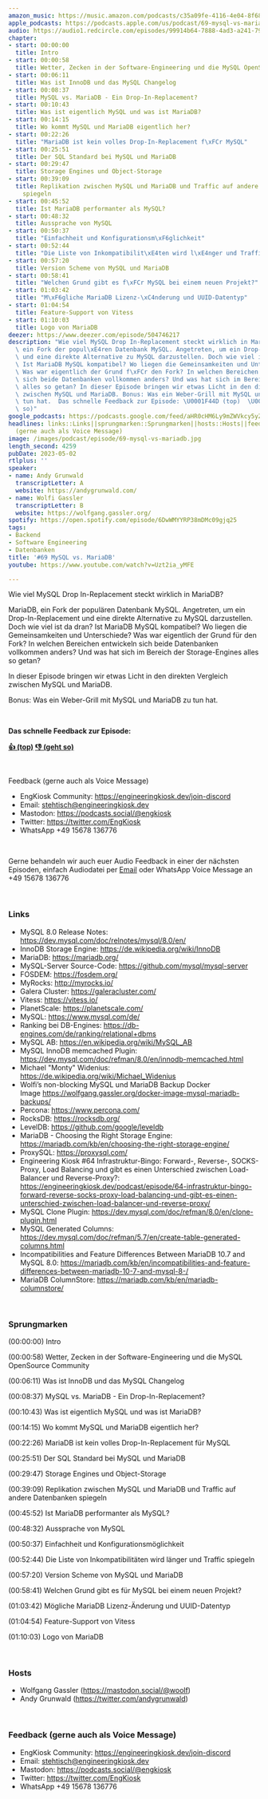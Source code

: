 ```yaml
---
amazon_music: https://music.amazon.com/podcasts/c35a09fe-4116-4e04-8f68-77d61b112e46/episodes/95885981-0216-4fd0-abb4-f1c0ff890f92/engineering-kiosk-69-mysql-vs-mariadb
apple_podcasts: https://podcasts.apple.com/us/podcast/69-mysql-vs-mariadb/id1603082924?i=1000611387208&uo=4
audio: https://audio1.redcircle.com/episodes/99914b64-7888-4ad3-a241-795144e52468/stream.mp3
chapter:
- start: 00:00:00
  title: Intro
- start: 00:00:58
  title: Wetter, Zecken in der Software-Engineering und die MySQL OpenSource Community
- start: 00:06:11
  title: Was ist InnoDB und das MySQL Changelog
- start: 00:08:37
  title: MySQL vs. MariaDB - Ein Drop-In-Replacement?
- start: 00:10:43
  title: Was ist eigentlich MySQL und was ist MariaDB?
- start: 00:14:15
  title: Wo kommt MySQL und MariaDB eigentlich her?
- start: 00:22:26
  title: "MariaDB ist kein volles Drop-In-Replacement f\xFCr MySQL"
- start: 00:25:51
  title: Der SQL Standard bei MySQL und MariaDB
- start: 00:29:47
  title: Storage Engines und Object-Storage
- start: 00:39:09
  title: Replikation zwischen MySQL und MariaDB und Traffic auf andere Datenbanken
    spiegeln
- start: 00:45:52
  title: Ist MariaDB performanter als MySQL?
- start: 00:48:32
  title: Aussprache von MySQL
- start: 00:50:37
  title: "Einfachheit und Konfigurationsm\xF6glichkeit"
- start: 00:52:44
  title: "Die Liste von Inkompatibilit\xE4ten wird l\xE4nger und Traffic spiegeln"
- start: 00:57:20
  title: Version Scheme von MySQL und MariaDB
- start: 00:58:41
  title: "Welchen Grund gibt es f\xFCr MySQL bei einem neuen Projekt?"
- start: 01:03:42
  title: "M\xF6gliche MariaDB Lizenz-\xC4nderung und UUID-Datentyp"
- start: 01:04:54
  title: Feature-Support von Vitess
- start: 01:10:03
  title: Logo von MariaDB
deezer: https://www.deezer.com/episode/504746217
description: "Wie viel MySQL Drop In-Replacement steckt wirklich in MariaDB? MariaDB,\
  \ ein Fork der popul\xE4ren Datenbank MySQL. Angetreten, um ein Drop-In-Replacement\
  \ und eine direkte Alternative zu MySQL darzustellen. Doch wie viel ist da dran?\
  \ Ist MariaDB MySQL kompatibel? Wo liegen die Gemeinsamkeiten und Unterschiede?\
  \ Was war eigentlich der Grund f\xFCr den Fork? In welchen Bereichen entwickeln\
  \ sich beide Datenbanken vollkommen anders? Und was hat sich im Bereich der Storage-Engines\
  \ alles so getan? In dieser Episode bringen wir etwas Licht in den direkten Vergleich\
  \ zwischen MySQL und MariaDB. Bonus: Was ein Weber-Grill mit MySQL und MariaDB zu\
  \ tun hat.  Das schnelle Feedback zur Episode: \U0001F44D (top)  \U0001F44E (geht\
  \ so)"
google_podcasts: https://podcasts.google.com/feed/aHR0cHM6Ly9mZWVkcy5yZWRjaXJjbGUuY29tLzBlY2ZkZmQ3LWZkYTEtNGMzZC05NTE1LTQ3NjcyN2Y5ZGY1ZQ/episode/MWFhMWQzYzgtOTM0Ny00N2Y2LTk1MjUtZDVlNjU5ZWQyODMw?sa=X&ved=2ahUKEwjTqM6p99X-AhXBFmIAHSucAxkQkfYCegQIARAF
headlines: links::Links||sprungmarken::Sprungmarken||hosts::Hosts||feedback-gerne-auch-als-voice-message::Feedback
  (gerne auch als Voice Message)
image: /images/podcast/episode/69-mysql-vs-mariadb.jpg
length_second: 4259
pubDate: 2023-05-02
rtlplus: ''
speaker:
- name: Andy Grunwald
  transcriptLetter: A
  website: https://andygrunwald.com/
- name: Wolfi Gassler
  transcriptLetter: B
  website: https://wolfgang.gassler.org/
spotify: https://open.spotify.com/episode/6DwWMYYRP38mDMc09gjq25
tags:
- Backend
- Software Engineering
- Datenbanken
title: '#69 MySQL vs. MariaDB'
youtube: https://www.youtube.com/watch?v=Uzt2ia_yMFE

---
```

<p>Wie viel MySQL Drop In-Replacement steckt wirklich in MariaDB?</p><p>MariaDB, ein Fork der populären Datenbank MySQL. Angetreten, um ein Drop-In-Replacement und eine direkte Alternative zu MySQL darzustellen. Doch wie viel ist da dran? Ist MariaDB MySQL kompatibel? Wo liegen die Gemeinsamkeiten und Unterschiede? Was war eigentlich der Grund für den Fork? In welchen Bereichen entwickeln sich beide Datenbanken vollkommen anders? Und was hat sich im Bereich der Storage-Engines alles so getan?</p><p>In dieser Episode bringen wir etwas Licht in den direkten Vergleich zwischen MySQL und MariaDB.</p><p>Bonus: Was ein Weber-Grill mit MySQL und MariaDB zu tun hat.</p><p><br></p><p><strong>Das schnelle Feedback zur Episode:</strong></p><p><a href="https://api.openpodcast.dev/feedback/69/upvote" rel="nofollow"><strong>👍 (top)</strong></a><strong>  </strong><a href="https://api.openpodcast.dev/feedback/69/downvote" rel="nofollow"><strong>👎 (geht so)</strong></a></p><p><br></p><p>Feedback (gerne auch als Voice Message)</p><ul><li>EngKiosk Community: <a href="https://engineeringkiosk.dev/join-discord">https://engineeringkiosk.dev/join-discord</a> </li><li>Email: <a href="mailto:stehtisch@engineeringkiosk.dev" rel="nofollow">stehtisch@engineeringkiosk.dev</a></li><li>Mastodon: <a href="https://podcasts.social/@engkiosk" rel="nofollow">https://podcasts.social/@engkiosk</a></li><li>Twitter: <a href="https://twitter.com/EngKiosk" rel="nofollow">https://twitter.com/EngKiosk</a></li><li>WhatsApp +49 15678 136776</li></ul><p><br></p><p>Gerne behandeln wir auch euer Audio Feedback in einer der nächsten Episoden, einfach Audiodatei per <a href="https://engineeringkiosk.dev/kontakt/">Email</a> oder WhatsApp Voice Message an +49 15678 136776</p><p><br></p><h3 id="links">Links</h3><ul><li>MySQL 8.0 Release Notes: <a href="https://dev.mysql.com/doc/relnotes/mysql/8.0/en/" rel="nofollow">https://dev.mysql.com/doc/relnotes/mysql/8.0/en/</a></li><li>InnoDB Storage Engine: <a href="https://de.wikipedia.org/wiki/InnoDB" rel="nofollow">https://de.wikipedia.org/wiki/InnoDB</a></li><li>MariaDB: <a href="https://mariadb.org/" rel="nofollow">https://mariadb.org/</a></li><li>MySQL-Server Source-Code: <a href="https://github.com/mysql/mysql-server" rel="nofollow">https://github.com/mysql/mysql-server</a></li><li>FOSDEM: <a href="https://fosdem.org/" rel="nofollow">https://fosdem.org/</a></li><li>MyRocks: <a href="http://myrocks.io/" rel="nofollow">http://myrocks.io/</a></li><li>Galera Cluster: <a href="https://galeracluster.com/" rel="nofollow">https://galeracluster.com/</a></li><li>Vitess: <a href="https://vitess.io/" rel="nofollow">https://vitess.io/</a></li><li>PlanetScale: <a href="https://planetscale.com/" rel="nofollow">https://planetscale.com/</a></li><li>MySQL: <a href="https://www.mysql.com/de/" rel="nofollow">https://www.mysql.com/de/</a></li><li>Ranking bei DB-Engines: <a href="https://db-engines.com/de/ranking/relational+dbms" rel="nofollow">https://db-engines.com/de/ranking/relational+dbms</a></li><li>MySQL AB: <a href="https://en.wikipedia.org/wiki/MySQL_AB" rel="nofollow">https://en.wikipedia.org/wiki/MySQL_AB</a></li><li>MySQL InnoDB memcached Plugin: <a href="https://dev.mysql.com/doc/refman/8.0/en/innodb-memcached.html" rel="nofollow">https://dev.mysql.com/doc/refman/8.0/en/innodb-memcached.html</a></li><li>Michael &#34;Monty&#34; Widenius: <a href="https://de.wikipedia.org/wiki/Michael_Widenius" rel="nofollow">https://de.wikipedia.org/wiki/Michael_Widenius</a></li><li>Wolfi’s non-blocking MySQL und MariaDB Backup Docker Image <a href="https://wolfgang.gassler.org/docker-image-mysql-mariadb-backups/" rel="nofollow">https://wolfgang.gassler.org/docker-image-mysql-mariadb-backups/</a> </li><li>Percona: <a href="https://www.percona.com/" rel="nofollow">https://www.percona.com/</a></li><li>RocksDB: <a href="https://rocksdb.org/" rel="nofollow">https://rocksdb.org/</a></li><li>LevelDB: <a href="https://github.com/google/leveldb" rel="nofollow">https://github.com/google/leveldb</a></li><li>MariaDB - Choosing the Right Storage Engine: <a href="https://mariadb.com/kb/en/choosing-the-right-storage-engine/" rel="nofollow">https://mariadb.com/kb/en/choosing-the-right-storage-engine/</a></li><li>ProxySQL: <a href="https://proxysql.com/" rel="nofollow">https://proxysql.com/</a></li><li>Engineering Kiosk #64 Infrastruktur-Bingo: Forward-, Reverse-, SOCKS-Proxy, Load Balancing und gibt es einen Unterschied zwischen Load-Balancer und Reverse-Proxy?: <a href="https://engineeringkiosk.dev/podcast/episode/64-infrastruktur-bingo-forward-reverse-socks-proxy-load-balancing-und-gibt-es-einen-unterschied-zwischen-load-balancer-und-reverse-proxy/">https://engineeringkiosk.dev/podcast/episode/64-infrastruktur-bingo-forward-reverse-socks-proxy-load-balancing-und-gibt-es-einen-unterschied-zwischen-load-balancer-und-reverse-proxy/</a></li><li>MySQL Clone Plugin: <a href="https://dev.mysql.com/doc/refman/8.0/en/clone-plugin.html" rel="nofollow">https://dev.mysql.com/doc/refman/8.0/en/clone-plugin.html</a></li><li>MySQL Generated Columns: <a href="https://dev.mysql.com/doc/refman/5.7/en/create-table-generated-columns.html" rel="nofollow">https://dev.mysql.com/doc/refman/5.7/en/create-table-generated-columns.html</a></li><li>Incompatibilities and Feature Differences Between MariaDB 10.7 and MySQL 8.0: <a href="https://mariadb.com/kb/en/incompatibilities-and-feature-differences-between-mariadb-10-7-and-mysql-8-/" rel="nofollow">https://mariadb.com/kb/en/incompatibilities-and-feature-differences-between-mariadb-10-7-and-mysql-8-/</a></li><li>MariaDB ColumnStore: <a href="https://mariadb.com/kb/en/mariadb-columnstore/" rel="nofollow">https://mariadb.com/kb/en/mariadb-columnstore/</a></li></ul><p><br></p><h3 id="sprungmarken">Sprungmarken</h3><p>(00:00:00) Intro</p><p>(00:00:58) Wetter, Zecken in der Software-Engineering und die MySQL OpenSource Community</p><p>(00:06:11) Was ist InnoDB und das MySQL Changelog</p><p>(00:08:37) MySQL vs. MariaDB - Ein Drop-In-Replacement?</p><p>(00:10:43) Was ist eigentlich MySQL und was ist MariaDB?</p><p>(00:14:15) Wo kommt MySQL und MariaDB eigentlich her?</p><p>(00:22:26) MariaDB ist kein volles Drop-In-Replacement für MySQL</p><p>(00:25:51) Der SQL Standard bei MySQL und MariaDB</p><p>(00:29:47) Storage Engines und Object-Storage</p><p>(00:39:09) Replikation zwischen MySQL und MariaDB und Traffic auf andere Datenbanken spiegeln</p><p>(00:45:52) Ist MariaDB performanter als MySQL?</p><p>(00:48:32) Aussprache von MySQL</p><p>(00:50:37) Einfachheit und Konfigurationsmöglichkeit</p><p>(00:52:44) Die Liste von Inkompatibilitäten wird länger und Traffic spiegeln</p><p>(00:57:20) Version Scheme von MySQL und MariaDB</p><p>(00:58:41) Welchen Grund gibt es für MySQL bei einem neuen Projekt?</p><p>(01:03:42) Mögliche MariaDB Lizenz-Änderung und UUID-Datentyp</p><p>(01:04:54) Feature-Support von Vitess</p><p>(01:10:03) Logo von MariaDB</p><p><br></p><h3 id="hosts">Hosts</h3><ul><li>Wolfgang Gassler (<a href="https://mastodon.social/@woolf" rel="nofollow">https://mastodon.social/@woolf</a>)</li><li>Andy Grunwald (<a href="https://twitter.com/andygrunwald" rel="nofollow">https://twitter.com/andygrunwald</a>)</li></ul><p><br></p><h3 id="feedback-gerne-auch-als-voice-message">Feedback (gerne auch als Voice Message)</h3><ul><li>EngKiosk Community: <a href="https://engineeringkiosk.dev/join-discord">https://engineeringkiosk.dev/join-discord</a> </li><li>Email: <a href="mailto:stehtisch@engineeringkiosk.dev" rel="nofollow">stehtisch@engineeringkiosk.dev</a></li><li>Mastodon: <a href="https://podcasts.social/@engkiosk" rel="nofollow">https://podcasts.social/@engkiosk</a></li><li>Twitter: <a href="https://twitter.com/EngKiosk" rel="nofollow">https://twitter.com/EngKiosk</a></li><li>WhatsApp +49 15678 136776</li></ul>